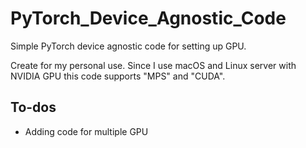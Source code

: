 # PyTorch_Device_Agnostic_Code
Simple PyTorch device agnostic code for setting up GPU.

Create for my personal use. Since I use macOS and Linux server with NVIDIA GPU this code supports "MPS" and "CUDA".

## To-dos
* Adding code for multiple GPU
